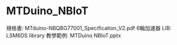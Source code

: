 # MTDuino_NBIoT

規格書:		MTduino-NBQBG77001_Specification_V2.pdf
6軸加速器 LIB:	LSM6DS library 
教學範例:	MTDuino NBIoT.pptx
